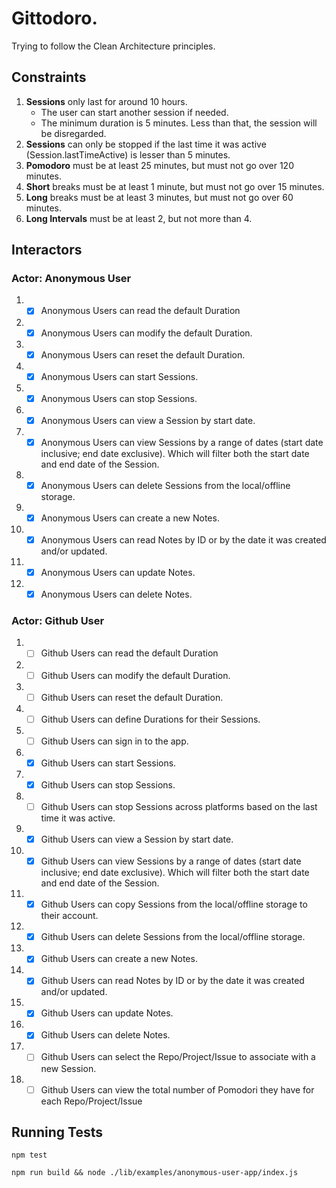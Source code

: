 # Gittodoro.

Trying to follow the Clean Architecture principles.

## Constraints

1. **Sessions** only last for around 10 hours.
   - The user can start another session if needed.
   - The minimum duration is 5 minutes. Less than that, the session will be disregarded.
1. **Sessions** can only be stopped if the last time it was active (Session.lastTimeActive) is lesser than 5 minutes.
1. **Pomodoro** must be at least 25 minutes, but must not go over 120 minutes.
1. **Short** breaks must be at least 1 minute, but must not go over 15 minutes.
1. **Long** breaks must be at least 3 minutes, but must not go over 60 minutes.
1. **Long Intervals** must be at least 2, but not more than 4.

## Interactors

### Actor: Anonymous User

1. - [x] Anonymous Users can read the default Duration
1. - [x] Anonymous Users can modify the default Duration.
1. - [x] Anonymous Users can reset the default Duration.
1. - [x] Anonymous Users can start Sessions.
1. - [x] Anonymous Users can stop Sessions.
1. - [x] Anonymous Users can view a Session by start date.
1. - [x] Anonymous Users can view Sessions by a range of dates (start date inclusive; end date exclusive). Which will filter both the start date and end date of the Session.
1. - [x] Anonymous Users can delete Sessions from the local/offline storage.
1. - [x] Anonymous Users can create a new Notes.
1. - [x] Anonymous Users can read Notes by ID or by the date it was created and/or updated.
1. - [x] Anonymous Users can update Notes.
1. - [x] Anonymous Users can delete Notes.

### Actor: Github User

1. - [ ] Github Users can read the default Duration
1. - [ ] Github Users can modify the default Duration.
1. - [ ] Github Users can reset the default Duration.
1. - [ ] Github Users can define Durations for their Sessions.
1. - [ ] Github Users can sign in to the app.
1. - [x] Github Users can start Sessions.
1. - [x] Github Users can stop Sessions.
1. - [ ] Github Users can stop Sessions across platforms based on the last time it was active.
1. - [x] Github Users can view a Session by start date.
1. - [x] Github Users can view Sessions by a range of dates (start date inclusive; end date exclusive). Which will filter both the start date and end date of the Session.
1. - [x] Github Users can copy Sessions from the local/offline storage to their account.
1. - [x] Github Users can delete Sessions from the local/offline storage.
1. - [x] Github Users can create a new Notes.
1. - [x] Github Users can read Notes by ID or by the date it was created and/or updated.
1. - [x] Github Users can update Notes.
1. - [x] Github Users can delete Notes.
1. - [ ] Github Users can select the Repo/Project/Issue to associate with a new Session.
1. - [ ] Github Users can view the total number of Pomodori they have for each Repo/Project/Issue

## Running Tests

`npm test`

`npm run build && node ./lib/examples/anonymous-user-app/index.js`
